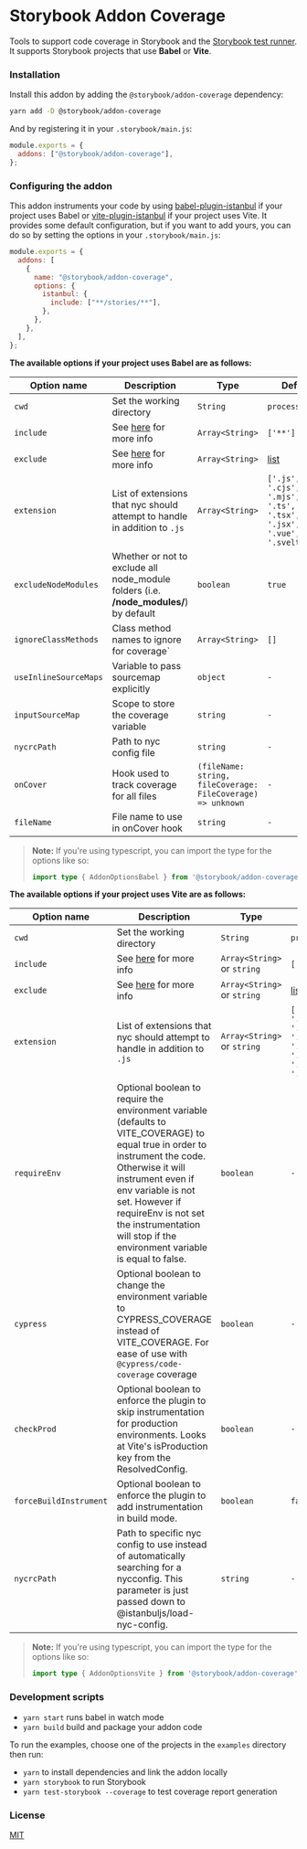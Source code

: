 # Storybook Addon Coverage

Tools to support code coverage in Storybook and the [Storybook test runner](https://github.com/storybookjs/test-runner). It supports Storybook projects that use **Babel** or **Vite**.

### Installation

Install this addon by adding the `@storybook/addon-coverage` dependency:

```sh
yarn add -D @storybook/addon-coverage
```

And by registering it in your `.storybook/main.js`:

```js
module.exports = {
  addons: ["@storybook/addon-coverage"],
};
```

### Configuring the addon

This addon instruments your code by using [babel-plugin-istanbul](https://github.com/istanbuljs/babel-plugin-istanbul) if your project uses Babel or [vite-plugin-istanbul](https://github.com/iFaxity/vite-plugin-istanbul) if your project uses Vite. It provides some default configuration, but if you want to add yours, you can do so by setting the options in your `.storybook/main.js`:

```js
module.exports = {
  addons: [
    {
      name: "@storybook/addon-coverage",
      options: {
        istanbul: {
          include: ["**/stories/**"],
        },
      },
    },
  ],
};
```

**The available options if your project uses Babel are as follows:**

| Option name           | Description                                                                              | Type                                                        | Default                                                                          |
| --------------------- | ---------------------------------------------------------------------------------------- | ----------------------------------------------------------- | -------------------------------------------------------------------------------- |
| `cwd`                 | Set the working directory                                                                | `String`                                                    | `process.cwd()`                                                                  |
| `include`             | See [here](https://github.com/istanbuljs/nyc#selecting-files-for-coverage) for more info | `Array<String>`                                             | `['**']`                                                                         |
| `exclude`             | See [here](https://github.com/istanbuljs/nyc#selecting-files-for-coverage) for more info | `Array<String>`                                             | [list](https://github.com/storybookjs/addon-coverage/blob/main/src/constants.ts) |
| `extension`           | List of extensions that nyc should attempt to handle in addition to `.js`                | `Array<String>`                                             | `['.js', '.cjs', '.mjs', '.ts', '.tsx', '.jsx', '.vue', '.svelte]`               |
| `excludeNodeModules`  | Whether or not to exclude all node_module folders (i.e. **/node_modules/**) by default   | `boolean`                                                   | `true`                                                                           |
| `ignoreClassMethods`  | Class method names to ignore for coverage`                                               | `Array<String>`                                             | `[]`                                                                             |
| `useInlineSourceMaps` | Variable to pass sourcemap explicitly                                                    | `object`                                                    | `-`                                                                              |
| `inputSourceMap`      | Scope to store the coverage variable                                                     | `string`                                                    | `-`                                                                              |
| `nycrcPath`           | Path to nyc config file                                                                  | `string`                                                    | `-`                                                                              |
| `onCover`             | Hook used to track coverage for all files                                                | `(fileName: string, fileCoverage: FileCoverage) => unknown` | `-`                                                                              |
| `fileName`            | File name to use in onCover hook                                                         | `string`                                                    | `-`                                                                              |

> **Note:** 
> If you're using typescript, you can import the type for the options like so:
> ```ts
> import type { AddonOptionsBabel } from '@storybook/addon-coverage'
> ```

**The available options if your project uses Vite are as follows:**

| Option name             | Description                                                                                                                                                                                                                                                                                                 | Type                        | Default                                                                          |
| ----------------------- | ----------------------------------------------------------------------------------------------------------------------------------------------------------------------------------------------------------------------------------------------------------------------------------------------------------- | --------------------------- | -------------------------------------------------------------------------------- |
| `cwd`                   | Set the working directory                                                                                                                                                                                                                                                                                   | `String`                    | `process.cwd()`                                                                  |
| `include`               | See [here](https://github.com/istanbuljs/nyc#selecting-files-for-coverage) for more info                                                                                                                                                                                                                    | `Array<String>` or `string` | `['**']`                                                                         |
| `exclude`               | See [here](https://github.com/istanbuljs/nyc#selecting-files-for-coverage) for more info                                                                                                                                                                                                                    | `Array<String>` or `string` | [list](https://github.com/storybookjs/addon-coverage/blob/main/src/constants.ts) |
| `extension`             | List of extensions that nyc should attempt to handle in addition to `.js`                                                                                                                                                                                                                                   | `Array<String>` or `string` | `['.js', '.cjs', '.mjs', '.ts', '.tsx', '.jsx', '.vue', '.svelte]`               |
| `requireEnv `           | Optional boolean to require the environment variable (defaults to VITE_COVERAGE) to equal true in order to instrument the code. Otherwise it will instrument even if env variable is not set. However if requireEnv is not set the instrumentation will stop if the environment variable is equal to false. | `boolean`                         | `-`                                                                           |
| `cypress `              | Optional boolean to change the environment variable to CYPRESS_COVERAGE instead of VITE_COVERAGE. For ease of use with `@cypress/code-coverage` coverage                                                                                                                                                    | `boolean`                   | `-`                                                                              |
| `checkProd `            | Optional boolean to enforce the plugin to skip instrumentation for production environments. Looks at Vite's isProduction key from the ResolvedConfig.                                                                                                                                                       | `boolean`                   | `-`                                                                              |
| `forceBuildInstrument ` | Optional boolean to enforce the plugin to add instrumentation in build mode.                                                                                                                                                                                                                                | `boolean`                   | `false`                                                                          |
| `nycrcPath `            | Path to specific nyc config to use instead of automatically searching for a nycconfig. This parameter is just passed down to @istanbuljs/load-nyc-config.                                                                                                                                                   | `string`                    | `-`                                                                              |

> **Note:** 
> If you're using typescript, you can import the type for the options like so:
> ```ts
> import type { AddonOptionsVite } from '@storybook/addon-coverage'
> ```

### Development scripts

- `yarn start` runs babel in watch mode
- `yarn build` build and package your addon code

To run the examples, choose one of the projects in the `examples` directory then run:

- `yarn` to install dependencies and link the addon locally
- `yarn storybook` to run Storybook
- `yarn test-storybook --coverage` to test coverage report generation

### License

[MIT](https://github.com/storybookjs/addon-coverage/blob/main/LICENSE)
